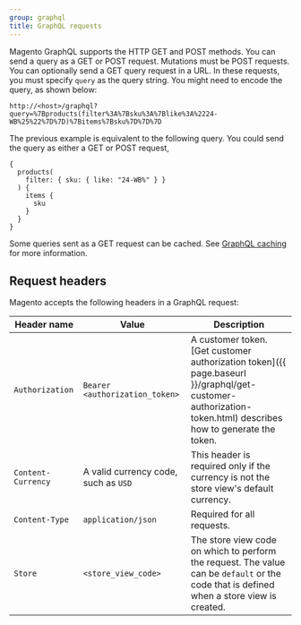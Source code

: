 ```yaml
---
group: graphql
title: GraphQL requests
---
```


Magento GraphQL supports the HTTP GET and POST methods. You can send a query as a GET or POST request. Mutations must be POST requests. You can optionally send a GET query request in a URL. In these requests, you must specify `query` as the query string. You might need to encode the query, as shown below:  

`http://<host>/graphql?query=%7Bproducts(filter%3A%7Bsku%3A%7Blike%3A%2224-WB%25%22%7D%7D)%7Bitems%7Bsku%7D%7D%7D`

The previous example is equivalent to the following query. You could send the query as either a GET or POST request,

```text
{
  products(
    filter: { sku: { like: "24-WB%" } }
  ) {
    items {
      sku
    }
  }
}
```

Some queries sent as a GET request can be cached. See [GraphQL caching]({{page.baseurl}}/graphql/caching.html) for more information.

## Request headers

Magento accepts the following headers in a GraphQL request:

Header name | Value | Description
--- | --- | ---
`Authorization` | `Bearer <authorization_token>` | A customer token. [Get customer authorization token]({{ page.baseurl }}/graphql/get-customer-authorization-token.html) describes how to generate the token.
`Content-Currency` | A valid currency code, such as `USD` | This header is required only if the currency is not the store view's default currency. 
`Content-Type` | `application/json` | Required for all requests.
`Store` | `<store_view_code>` | The store view code on which to perform the request. The value can be `default` or the code that is defined when a store view is created.

